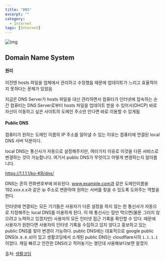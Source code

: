 ```yaml
---
title: "DNS"
excerpt: ""
category:
  - Internet
tags: [Internet]
---
```


![img](https://s3-ap-northeast-2.amazonaws.com/opentutorials-user-file/module/3421/8340.jpeg)

## Domain Name System

#### 원리

이전엔 hosts 파일을 업체에서 관리하고 수정했음 때문에 업데이트가 느리고 효율적이지 못하다는 문제가 있었음

지금은 DNS Server가 hosts 파일을 대신 관리하면서 컴퓨터가 인터넷에 접속하는 순간 컴퓨터는 DNS Server로부터 hosts 파일을 업데이트 받을 수 있어서(DHCP) 바로 자신이 이동하고 싶은 사이트의 도메인 주소만 안다면 바로 이용할 수 있게됨



#### Public DNS

컴퓨터가 원하는 도메인 이름의 IP 주소를 알아낼 수 있는 이유는 컴퓨터에 연결된 local DNS 서버 덕분이다.

local DNS는 통신사가 자동으로 설정해주지만, 여러가지 이유로 이것을 다른 서비스로 변경하는 것이 가능합니다. 여기서 public DNS가 무엇이고 어떻게 변경하는지 알아봅니다.

https://1.1.1.1/ko-KR/dns/

DNS는 흔히 전화번호부에 비유된다. www.example.com과 같은 도메인이름을 192.xxx.x.x과 같은 ip 주소로 변환하여 원하는 서버를 찾을 수 있도록 도와주는 역할을 한다. 

인터넷에 연결되는 모든 기기들은 사용자가 다른 설정을 하지 않는 한 통신사가 자동으로 지정해주는 local DNS를 이용하게 된다. 이 때 통신사는 맘만 먹으면(물론 그러지 않으려고 노력하고 있겠지만) 사용자의 모든 인터넷 접근 기록을 확인할 수 있다. 때문에 사용자가 원한다면 사용자의 인터넷 기록을 수집하고 있지 않다고 홍보하고 있는 public DNS를 찾아 변경이 가능하다. public DNS에는 대표적으로 google public DNS(`8.8.8.8`)이 있고 생활코딩에서 소개된 public DNS는 cloudflare사의  `1.1.1.1`이었다. 제일 빠르고 안전한 DNS라고 적어놓기는 했던데 사용해보다보면 알겠지

출처: [생활코딩](https://opentutorials.org/course/3276)